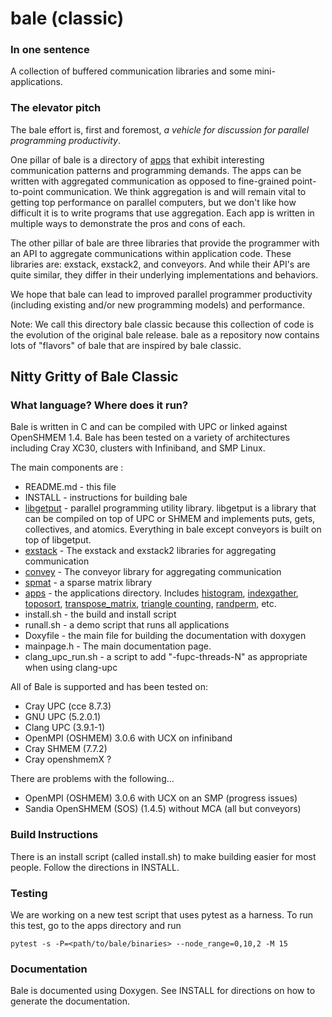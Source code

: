 # bale (classic)
### In one sentence
A collection of buffered communication libraries and some mini-applications.

### The elevator pitch

The bale effort is, first and foremost, *a vehicle for discussion for parallel programming productivity*.  

One pillar of bale is a directory of [apps](apps/README.md) that exhibit interesting communication patterns and programming demands. The apps can be written with aggregated communication as opposed to fine-grained point-to-point communication. We think aggregation is and will remain vital to getting top performance on parallel computers, but we don't like how difficult it is to write programs that use aggregation. Each app is written in multiple ways to demonstrate the pros and cons of each.

The other pillar of bale are three libraries that provide the programmer with an API to aggregate communications within application code. These libraries are: exstack, exstack2, and conveyors. And while their API's are quite similar, they differ in their underlying implementations and behaviors.

We hope that bale can lead to improved parallel programmer productivity (including existing and/or new programming models) and performance. 

Note: We call this directory bale classic because this collection of code is the evolution of the original bale release. bale as a repository now contains lots of "flavors" of bale that are inspired by bale classic.


## Nitty Gritty of Bale Classic

### What language? Where does it run?
Bale is written in C and can be compiled with UPC or linked against OpenSHMEM 1.4. Bale has been tested on a variety of architectures including Cray XC30, clusters with Infiniband, and SMP Linux.

The main components are :

- README.md  - this file
- INSTALL  - instructions for building bale
- [libgetput](libgetput/README.md)  - parallel programming utility library. libgetput is a library that can be compiled on top of UPC or SHMEM and implements puts, gets, collectives, and atomics. Everything in bale except conveyors is built on top of libgetput.
- [exstack](exstack/README.md)   - The exstack and exstack2 libraries for aggregating communication
- [convey](convey/README.md) - The conveyor library for aggregating communication
- [spmat](spmat/README.md)  -  a sparse matrix library
- [apps](apps/README.md)  -  the applications directory. Includes [histogram](apps/histo_src/README.md), 
   [indexgather](apps/ig_src/README.md), [toposort](apps/topo_src/README.md), [transpose_matrix](apps/transpose_matrix_src/README.md), [triangle counting](apps/triangle_src/README.md), [randperm](apps/randperm_src/README.md), etc.
- install.sh - the build and install script
- runall.sh - a demo script that runs all applications
- Doxyfile - the main file for building the documentation with doxygen
- mainpage.h - The main documentation page.
- clang_upc_run.sh - a script to add "-fupc-threads-N" as appropriate when using clang-upc

All of Bale is supported and has been tested on:

- Cray UPC (cce 8.7.3)
- GNU UPC (5.2.0.1)
- Clang UPC (3.9.1-1)
- OpenMPI (OSHMEM) 3.0.6 with UCX on infiniband
- Cray SHMEM (7.7.2)
- Cray openshmemX ?

There are problems with the following...
- OpenMPI (OSHMEM) 3.0.6 with UCX on an SMP (progress issues)
- Sandia OpenSHMEM (SOS) (1.4.5) without MCA (all but conveyors)

### Build Instructions
There is an install script (called install.sh) to make building easier for most people. Follow the directions in INSTALL. 

### Testing
We are working on a new test script that uses pytest as a harness. To run this test, go to
the apps directory and run

    pytest -s -P=<path/to/bale/binaries> --node_range=0,10,2 -M 15

### Documentation
Bale is documented using Doxygen. See INSTALL for directions on how to generate the documentation.

### 
